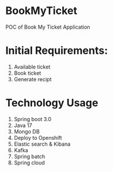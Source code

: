 # BookMyTicket
POC of Book My Ticket Application

# Initial Requirements:

1. Available ticket
2. Book ticket
3. Generate recipt

# Technology Usage

1. Spring boot 3.0
2. Java 17
3. Mongo DB
4. Deploy to Openshift 
5. Elastic search & Kibana
6. Kafka
7. Spring batch
8. Spring cloud